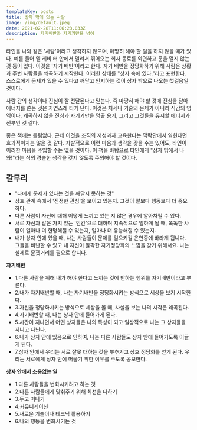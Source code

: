 ```yaml
---
templateKey: posts
title: 상자 밖에 있는 사람
image: /img/default.jpeg
date: 2021-02-28T11:06:23.033Z
description: 자기배반과 자기기만을 넘어
---
```

타인을 나와 같은 '사람'이라고 생각하지 않으며, 마땅히 해야 할 일을 하지 않을 때가 있다. 예를 들어 엘 레비 터 안에서 멀리서 뛰어오는 회사 동료를 외면하고 문을 열지 않는 것 등이 있다. 이것을 '자기 배반'이라고 한다. 자기 배반을 정당화하기 위해 사람은 상황과 주변 사람들을 왜곡하기 시작한다. 이러한 상태를 "상자 속에 있다."라고 표현한다. 스스로에게 문제가 있을 수 있다고 깨닫고 인지하는 것이 상자 밖으로 나오는 첫걸음일 것이다. 

사람 간의 생각이나 진심이 잘 전달된다고 믿는다. 즉 마땅히 해야 할 것에 진심을 담아 에너지를 쏟는 것은 자연스레 티가 난다. 이것은 처세나 기술의 문제가 아니라 직감의 영역이다. 왜곡하지 않을 진심과 자기기만을 멈출 용기, 그리고 그것들을 유지할 에너지가 전부인 것 같다.

좋은 책에는 틀림없다. 근데 이것을 조직의 저성과자 교육한다는 맥락안에서 읽힌다면 효과적이지는 않을 것 같다. 자발적으로 이런 마음과 생각을 갖을 수는 있어도, 타인이 이러한 마음을 주입할 수는 없을 것이다. 이 책을 바탕으로 타인에게 "상자 밖에서 나와!"라는 식의 경솔한 생각을 갖지 않도록 주의해야 할 것이다.

## 갈무리
* "나에게 문제가 있다는 것을 깨닫지 못하는 것"
* 상호 관계 속에서 '진정한 관심'을 보이고 있는지.  그것이 말보다 행동보다 더 중요하다.
* 다른 사람이 자신에 대해 어떻게 느끼고 있는 지 많은 경우에 알아차릴 수 있다.
* 서로 자신과 같은 가치 있는 '인간'으로 대하며 지속적으로 일하게 될 때, 똑똑한 사람이 얼마나 더 현명해질 수  있는지, 얼마나 더 유능해질 수 있는지.
* 내가 상자 안에 있을 때, 나는 사람들이 문제를 일으키길 은연중에 바라게 됩니다. 그들을 비난할 수 있고 내 자신이 알팍한 자기정당화의 느낌을 갖기 위해서요. 나는 실제로 문젯거리를 필요로 합니다.

**자기배반**

- 1.다른 사람을 위해 내가 해야 한다고 느끼는 것에 반하는 행위를 자기배반이라고 부른다.
- 2.내가 자기배반할 때, 나는 자기배반을 정당화시키는 방식으로 세상을 보기 시작한다.
- 3.자신을 정당화시키는 방식으로 세상을 볼 때, 사실을 보는 나의 시각은 왜곡된다.
- 4.자기배반할 때, 나는 상자 안에 들어가게 된다.
- 5.시간이 지나면서 어떤 상자들은 나의 특성이 되고 일상적으로 나는 그 상자들을 지니고 다닌다.
- 6.내가 상자 안에 있음으로 인하여, 나는 다른 사람들도 상자 안에 들어가도록 이끌게 된다.
- 7.상자 안에서 우리는 서로 잘못 대하는 것을 부추기고 상호 정당화를 얻게 된다. 우리는 서로에게 상자 안에 머물기 위한 이유를 주도록 공모한다.

**상자 안에서 소용없는 일**

- 1.다른 사람들을 변화시키려고 하는 것
- 2.다른 사람들에게 맞춰주기 위해 최선을 다하기
- 3.두고 떠나기
- 4.커뮤니케이션
- 5.새로운 기술이나 테크닉 활용하기
- 6.나의 행동을 변화시키는 것
 

